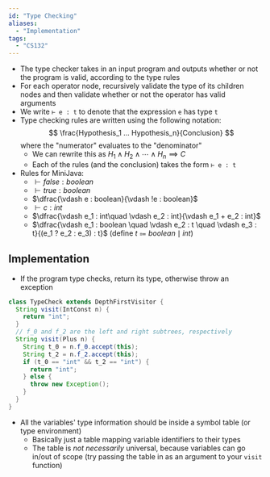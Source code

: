 ```yaml
---
id: "Type Checking"
aliases:
  - "Implementation"
tags:
  - "CS132"
---
```


- The type checker takes in an input program and outputs whether or not the
  program is valid, according to the type rules
- For each operator node, recursively validate the type of its children nodes
  and then validate whether or not the operator has valid arguments
- We write `⊢ e : t` to denote that the expression `e` has type `t`
- Type checking rules are written using the following notation:
  $$
  \frac{Hypothesis_1 ... Hypothesis_n}{Conclusion}
  $$
  where the "numerator" evaluates to the "denominator"
  - We can rewrite this as $H_1\land H_2\land\dotsb\land H_n\implies C$
  - Each of the rules (and the conclusion) takes the form `⊢ e : t`
- Rules for MiniJava:
  - $\vdash false : boolean$
  - $\vdash true : boolean$
  - $\dfrac{\vdash e : boolean}{\vdash !e : boolean}$
  - $\vdash c : int$
  - $\dfrac{\vdash e_1 : int\quad \vdash e_2 : int}{\vdash e_1 + e_2 : int}$
  - $\dfrac{\vdash e_1 : boolean \quad \vdash e_2 : t \quad \vdash e_3 : t}{(e_1 ?
    e_2 : e_3) : t}$
    (define $t \Coloneqq boolean\mid int$)

## Implementation

- If the program type checks, return its type, otherwise throw an exception

```java
class TypeCheck extends DepthFirstVisitor {
  String visit(IntConst n) {
    return "int";
  }
  // f_0 and f_2 are the left and right subtrees, respectively
  String visit(Plus n) {
    String t_0 = n.f_0.accept(this);
    String t_2 = n.f_2.accept(this);
    if (t_0 == "int" && t_2 == "int") {
      return "int";
    } else {
      throw new Exception();
    }
  }
}
```

- All the variables' type information should be inside a symbol table (or type
  environment)
  - Basically just a table mapping variable identifiers to their types
  - The table is _not necessarily_ universal, because variables can go in/out of
    scope (try passing the table in as an argument to your `visit` function)
